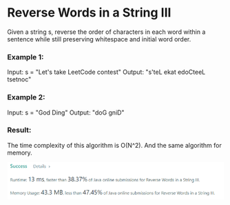 # Reverse Words in a String III

Given a string s, reverse the order of characters in each word within a sentence while still preserving 
whitespace and initial word order.

### Example 1:

Input: s = "Let's take LeetCode contest"
Output: "s'teL ekat edoCteeL tsetnoc"

### Example 2:

Input: s = "God Ding"
Output: "doG gniD"

### Result: 

The time complexity of this algorithm is O(N^2). And the same algorithm for memory.

![img.png](img.png)